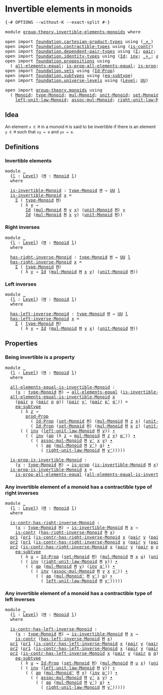 # Invertible elements in monoids

<pre class="Agda"><a id="43" class="Symbol">{-#</a> <a id="47" class="Keyword">OPTIONS</a> <a id="55" class="Pragma">--without-K</a> <a id="67" class="Pragma">--exact-split</a> <a id="81" class="Symbol">#-}</a>

<a id="86" class="Keyword">module</a> <a id="93" href="group-theory.invertible-elements-monoids.html" class="Module">group-theory.invertible-elements-monoids</a> <a id="134" class="Keyword">where</a>

<a id="141" class="Keyword">open</a> <a id="146" class="Keyword">import</a> <a id="153" href="foundation.cartesian-product-types.html" class="Module">foundation.cartesian-product-types</a> <a id="188" class="Keyword">using</a> <a id="194" class="Symbol">(</a><a id="195" href="foundation-core.cartesian-product-types.html#577" class="Function Operator">_×_</a><a id="198" class="Symbol">)</a>
<a id="200" class="Keyword">open</a> <a id="205" class="Keyword">import</a> <a id="212" href="foundation.contractible-types.html" class="Module">foundation.contractible-types</a> <a id="242" class="Keyword">using</a> <a id="248" class="Symbol">(</a><a id="249" href="foundation-core.contractible-types.html#925" class="Function">is-contr</a><a id="257" class="Symbol">)</a>
<a id="259" class="Keyword">open</a> <a id="264" class="Keyword">import</a> <a id="271" href="foundation.dependent-pair-types.html" class="Module">foundation.dependent-pair-types</a> <a id="303" class="Keyword">using</a> <a id="309" class="Symbol">(</a><a id="310" href="foundation-core.dependent-pair-types.html#502" class="Record">Σ</a><a id="311" class="Symbol">;</a> <a id="313" href="foundation-core.dependent-pair-types.html#575" class="InductiveConstructor">pair</a><a id="317" class="Symbol">;</a> <a id="319" href="foundation-core.dependent-pair-types.html#592" class="Field">pr1</a><a id="322" class="Symbol">;</a> <a id="324" href="foundation-core.dependent-pair-types.html#604" class="Field">pr2</a><a id="327" class="Symbol">)</a>
<a id="329" class="Keyword">open</a> <a id="334" class="Keyword">import</a> <a id="341" href="foundation.identity-types.html" class="Module">foundation.identity-types</a> <a id="367" class="Keyword">using</a> <a id="373" class="Symbol">(</a><a id="374" href="foundation-core.identity-types.html#641" class="Datatype">Id</a><a id="376" class="Symbol">;</a> <a id="378" href="foundation-core.identity-types.html#1552" class="Function">inv</a><a id="381" class="Symbol">;</a> <a id="383" href="foundation-core.identity-types.html#1239" class="Function Operator">_∙_</a><a id="386" class="Symbol">;</a> <a id="388" href="foundation-core.identity-types.html#2853" class="Function">ap</a><a id="390" class="Symbol">)</a>
<a id="392" class="Keyword">open</a> <a id="397" class="Keyword">import</a> <a id="404" href="foundation.propositions.html" class="Module">foundation.propositions</a> <a id="428" class="Keyword">using</a>
  <a id="436" class="Symbol">(</a> <a id="438" href="foundation-core.propositions.html#2135" class="Function">all-elements-equal</a><a id="456" class="Symbol">;</a> <a id="458" href="foundation-core.propositions.html#2335" class="Function">is-prop-all-elements-equal</a><a id="484" class="Symbol">;</a> <a id="486" href="foundation-core.propositions.html#1246" class="Function">is-prop</a><a id="493" class="Symbol">;</a> <a id="495" href="foundation-core.propositions.html#5805" class="Function">prod-Prop</a><a id="504" class="Symbol">)</a>
<a id="506" class="Keyword">open</a> <a id="511" class="Keyword">import</a> <a id="518" href="foundation.sets.html" class="Module">foundation.sets</a> <a id="534" class="Keyword">using</a> <a id="540" class="Symbol">(</a><a id="541" href="foundation-core.sets.html#1407" class="Function">Id-Prop</a><a id="548" class="Symbol">)</a>
<a id="550" class="Keyword">open</a> <a id="555" class="Keyword">import</a> <a id="562" href="foundation.subtypes.html" class="Module">foundation.subtypes</a> <a id="582" class="Keyword">using</a> <a id="588" class="Symbol">(</a><a id="589" href="foundation-core.subtypes.html#2633" class="Function">eq-subtype</a><a id="599" class="Symbol">)</a>
<a id="601" class="Keyword">open</a> <a id="606" class="Keyword">import</a> <a id="613" href="foundation.universe-levels.html" class="Module">foundation.universe-levels</a> <a id="640" class="Keyword">using</a> <a id="646" class="Symbol">(</a><a id="647" href="Agda.Primitive.html#597" class="Postulate">Level</a><a id="652" class="Symbol">;</a> <a id="654" href="foundation-core.universe-levels.html#222" class="Primitive">UU</a><a id="656" class="Symbol">)</a>

<a id="659" class="Keyword">open</a> <a id="664" class="Keyword">import</a> <a id="671" href="group-theory.monoids.html" class="Module">group-theory.monoids</a> <a id="692" class="Keyword">using</a>
  <a id="700" class="Symbol">(</a> <a id="702" href="group-theory.monoids.html#1048" class="Function">Monoid</a><a id="708" class="Symbol">;</a> <a id="710" href="group-theory.monoids.html#1213" class="Function">type-Monoid</a><a id="721" class="Symbol">;</a> <a id="723" href="group-theory.monoids.html#1558" class="Function">mul-Monoid</a><a id="733" class="Symbol">;</a> <a id="735" href="group-theory.monoids.html#2044" class="Function">unit-Monoid</a><a id="746" class="Symbol">;</a> <a id="748" href="group-theory.monoids.html#1314" class="Function">set-Monoid</a><a id="758" class="Symbol">;</a>
    <a id="764" href="group-theory.monoids.html#2132" class="Function">left-unit-law-Monoid</a><a id="784" class="Symbol">;</a> <a id="786" href="group-theory.monoids.html#1828" class="Function">assoc-mul-Monoid</a><a id="802" class="Symbol">;</a> <a id="804" href="group-theory.monoids.html#2290" class="Function">right-unit-law-Monoid</a><a id="825" class="Symbol">;</a> <a id="827" href="group-theory.monoids.html#1699" class="Function">mul-Monoid&#39;</a><a id="838" class="Symbol">)</a>
</pre>
## Idea

An element `x ∈ M` in a monoid `M` is said to be invertible if there is an element `y ∈ M` such that `xy = e` and `yx = e`.

## Definitions

### Invertible elements

<pre class="Agda"><a id="1028" class="Keyword">module</a> <a id="1035" href="group-theory.invertible-elements-monoids.html#1035" class="Module">_</a>
  <a id="1039" class="Symbol">{</a><a id="1040" href="group-theory.invertible-elements-monoids.html#1040" class="Bound">l</a> <a id="1042" class="Symbol">:</a> <a id="1044" href="Agda.Primitive.html#597" class="Postulate">Level</a><a id="1049" class="Symbol">}</a> <a id="1051" class="Symbol">(</a><a id="1052" href="group-theory.invertible-elements-monoids.html#1052" class="Bound">M</a> <a id="1054" class="Symbol">:</a> <a id="1056" href="group-theory.monoids.html#1048" class="Function">Monoid</a> <a id="1063" href="group-theory.invertible-elements-monoids.html#1040" class="Bound">l</a><a id="1064" class="Symbol">)</a>
  <a id="1068" class="Keyword">where</a>

  <a id="1077" href="group-theory.invertible-elements-monoids.html#1077" class="Function">is-invertible-Monoid</a> <a id="1098" class="Symbol">:</a> <a id="1100" href="group-theory.monoids.html#1213" class="Function">type-Monoid</a> <a id="1112" href="group-theory.invertible-elements-monoids.html#1052" class="Bound">M</a> <a id="1114" class="Symbol">→</a> <a id="1116" href="foundation-core.universe-levels.html#222" class="Primitive">UU</a> <a id="1119" href="group-theory.invertible-elements-monoids.html#1040" class="Bound">l</a>
  <a id="1123" href="group-theory.invertible-elements-monoids.html#1077" class="Function">is-invertible-Monoid</a> <a id="1144" href="group-theory.invertible-elements-monoids.html#1144" class="Bound">x</a> <a id="1146" class="Symbol">=</a>
    <a id="1152" href="foundation-core.dependent-pair-types.html#502" class="Record">Σ</a> <a id="1154" class="Symbol">(</a> <a id="1156" href="group-theory.monoids.html#1213" class="Function">type-Monoid</a> <a id="1168" href="group-theory.invertible-elements-monoids.html#1052" class="Bound">M</a><a id="1169" class="Symbol">)</a>
      <a id="1177" class="Symbol">(</a> <a id="1179" class="Symbol">λ</a> <a id="1181" href="group-theory.invertible-elements-monoids.html#1181" class="Bound">y</a> <a id="1183" class="Symbol">→</a>
        <a id="1193" href="foundation-core.identity-types.html#641" class="Datatype">Id</a> <a id="1196" class="Symbol">(</a><a id="1197" href="group-theory.monoids.html#1558" class="Function">mul-Monoid</a> <a id="1208" href="group-theory.invertible-elements-monoids.html#1052" class="Bound">M</a> <a id="1210" href="group-theory.invertible-elements-monoids.html#1181" class="Bound">y</a> <a id="1212" href="group-theory.invertible-elements-monoids.html#1144" class="Bound">x</a><a id="1213" class="Symbol">)</a> <a id="1215" class="Symbol">(</a><a id="1216" href="group-theory.monoids.html#2044" class="Function">unit-Monoid</a> <a id="1228" href="group-theory.invertible-elements-monoids.html#1052" class="Bound">M</a><a id="1229" class="Symbol">)</a> <a id="1231" href="foundation-core.cartesian-product-types.html#577" class="Function Operator">×</a>
        <a id="1241" href="foundation-core.identity-types.html#641" class="Datatype">Id</a> <a id="1244" class="Symbol">(</a><a id="1245" href="group-theory.monoids.html#1558" class="Function">mul-Monoid</a> <a id="1256" href="group-theory.invertible-elements-monoids.html#1052" class="Bound">M</a> <a id="1258" href="group-theory.invertible-elements-monoids.html#1144" class="Bound">x</a> <a id="1260" href="group-theory.invertible-elements-monoids.html#1181" class="Bound">y</a><a id="1261" class="Symbol">)</a> <a id="1263" class="Symbol">(</a><a id="1264" href="group-theory.monoids.html#2044" class="Function">unit-Monoid</a> <a id="1276" href="group-theory.invertible-elements-monoids.html#1052" class="Bound">M</a><a id="1277" class="Symbol">))</a>
</pre>
### Right inverses

<pre class="Agda"><a id="1313" class="Keyword">module</a> <a id="1320" href="group-theory.invertible-elements-monoids.html#1320" class="Module">_</a>
  <a id="1324" class="Symbol">{</a><a id="1325" href="group-theory.invertible-elements-monoids.html#1325" class="Bound">l</a> <a id="1327" class="Symbol">:</a> <a id="1329" href="Agda.Primitive.html#597" class="Postulate">Level</a><a id="1334" class="Symbol">}</a> <a id="1336" class="Symbol">(</a><a id="1337" href="group-theory.invertible-elements-monoids.html#1337" class="Bound">M</a> <a id="1339" class="Symbol">:</a> <a id="1341" href="group-theory.monoids.html#1048" class="Function">Monoid</a> <a id="1348" href="group-theory.invertible-elements-monoids.html#1325" class="Bound">l</a><a id="1349" class="Symbol">)</a>
  <a id="1353" class="Keyword">where</a>

  <a id="1362" href="group-theory.invertible-elements-monoids.html#1362" class="Function">has-right-inverse-Monoid</a> <a id="1387" class="Symbol">:</a> <a id="1389" href="group-theory.monoids.html#1213" class="Function">type-Monoid</a> <a id="1401" href="group-theory.invertible-elements-monoids.html#1337" class="Bound">M</a> <a id="1403" class="Symbol">→</a> <a id="1405" href="foundation-core.universe-levels.html#222" class="Primitive">UU</a> <a id="1408" href="group-theory.invertible-elements-monoids.html#1325" class="Bound">l</a>
  <a id="1412" href="group-theory.invertible-elements-monoids.html#1362" class="Function">has-right-inverse-Monoid</a> <a id="1437" href="group-theory.invertible-elements-monoids.html#1437" class="Bound">x</a> <a id="1439" class="Symbol">=</a>
    <a id="1445" href="foundation-core.dependent-pair-types.html#502" class="Record">Σ</a> <a id="1447" class="Symbol">(</a> <a id="1449" href="group-theory.monoids.html#1213" class="Function">type-Monoid</a> <a id="1461" href="group-theory.invertible-elements-monoids.html#1337" class="Bound">M</a><a id="1462" class="Symbol">)</a>
      <a id="1470" class="Symbol">(</a> <a id="1472" class="Symbol">λ</a> <a id="1474" href="group-theory.invertible-elements-monoids.html#1474" class="Bound">y</a> <a id="1476" class="Symbol">→</a> <a id="1478" href="foundation-core.identity-types.html#641" class="Datatype">Id</a> <a id="1481" class="Symbol">(</a><a id="1482" href="group-theory.monoids.html#1558" class="Function">mul-Monoid</a> <a id="1493" href="group-theory.invertible-elements-monoids.html#1337" class="Bound">M</a> <a id="1495" href="group-theory.invertible-elements-monoids.html#1437" class="Bound">x</a> <a id="1497" href="group-theory.invertible-elements-monoids.html#1474" class="Bound">y</a><a id="1498" class="Symbol">)</a> <a id="1500" class="Symbol">(</a><a id="1501" href="group-theory.monoids.html#2044" class="Function">unit-Monoid</a> <a id="1513" href="group-theory.invertible-elements-monoids.html#1337" class="Bound">M</a><a id="1514" class="Symbol">))</a>
</pre>
### Left inverses

<pre class="Agda"><a id="1549" class="Keyword">module</a> <a id="1556" href="group-theory.invertible-elements-monoids.html#1556" class="Module">_</a>
  <a id="1560" class="Symbol">{</a><a id="1561" href="group-theory.invertible-elements-monoids.html#1561" class="Bound">l</a> <a id="1563" class="Symbol">:</a> <a id="1565" href="Agda.Primitive.html#597" class="Postulate">Level</a><a id="1570" class="Symbol">}</a> <a id="1572" class="Symbol">(</a><a id="1573" href="group-theory.invertible-elements-monoids.html#1573" class="Bound">M</a> <a id="1575" class="Symbol">:</a> <a id="1577" href="group-theory.monoids.html#1048" class="Function">Monoid</a> <a id="1584" href="group-theory.invertible-elements-monoids.html#1561" class="Bound">l</a><a id="1585" class="Symbol">)</a>
  <a id="1589" class="Keyword">where</a>

  <a id="1598" href="group-theory.invertible-elements-monoids.html#1598" class="Function">has-left-inverse-Monoid</a> <a id="1622" class="Symbol">:</a> <a id="1624" href="group-theory.monoids.html#1213" class="Function">type-Monoid</a> <a id="1636" href="group-theory.invertible-elements-monoids.html#1573" class="Bound">M</a> <a id="1638" class="Symbol">→</a> <a id="1640" href="foundation-core.universe-levels.html#222" class="Primitive">UU</a> <a id="1643" href="group-theory.invertible-elements-monoids.html#1561" class="Bound">l</a>
  <a id="1647" href="group-theory.invertible-elements-monoids.html#1598" class="Function">has-left-inverse-Monoid</a> <a id="1671" href="group-theory.invertible-elements-monoids.html#1671" class="Bound">x</a> <a id="1673" class="Symbol">=</a>
    <a id="1679" href="foundation-core.dependent-pair-types.html#502" class="Record">Σ</a> <a id="1681" class="Symbol">(</a> <a id="1683" href="group-theory.monoids.html#1213" class="Function">type-Monoid</a> <a id="1695" href="group-theory.invertible-elements-monoids.html#1573" class="Bound">M</a><a id="1696" class="Symbol">)</a>
      <a id="1704" class="Symbol">(</a> <a id="1706" class="Symbol">λ</a> <a id="1708" href="group-theory.invertible-elements-monoids.html#1708" class="Bound">y</a> <a id="1710" class="Symbol">→</a> <a id="1712" href="foundation-core.identity-types.html#641" class="Datatype">Id</a> <a id="1715" class="Symbol">(</a><a id="1716" href="group-theory.monoids.html#1558" class="Function">mul-Monoid</a> <a id="1727" href="group-theory.invertible-elements-monoids.html#1573" class="Bound">M</a> <a id="1729" href="group-theory.invertible-elements-monoids.html#1708" class="Bound">y</a> <a id="1731" href="group-theory.invertible-elements-monoids.html#1671" class="Bound">x</a><a id="1732" class="Symbol">)</a> <a id="1734" class="Symbol">(</a><a id="1735" href="group-theory.monoids.html#2044" class="Function">unit-Monoid</a> <a id="1747" href="group-theory.invertible-elements-monoids.html#1573" class="Bound">M</a><a id="1748" class="Symbol">))</a>
</pre>
## Properties

### Being invertible is a property

<pre class="Agda"><a id="1815" class="Keyword">module</a> <a id="1822" href="group-theory.invertible-elements-monoids.html#1822" class="Module">_</a>
  <a id="1826" class="Symbol">{</a><a id="1827" href="group-theory.invertible-elements-monoids.html#1827" class="Bound">l</a> <a id="1829" class="Symbol">:</a> <a id="1831" href="Agda.Primitive.html#597" class="Postulate">Level</a><a id="1836" class="Symbol">}</a> <a id="1838" class="Symbol">(</a><a id="1839" href="group-theory.invertible-elements-monoids.html#1839" class="Bound">M</a> <a id="1841" class="Symbol">:</a> <a id="1843" href="group-theory.monoids.html#1048" class="Function">Monoid</a> <a id="1850" href="group-theory.invertible-elements-monoids.html#1827" class="Bound">l</a><a id="1851" class="Symbol">)</a>
  <a id="1855" class="Keyword">where</a>

  <a id="1864" href="group-theory.invertible-elements-monoids.html#1864" class="Function">all-elements-equal-is-invertible-Monoid</a> <a id="1904" class="Symbol">:</a>
    <a id="1910" class="Symbol">(</a><a id="1911" href="group-theory.invertible-elements-monoids.html#1911" class="Bound">x</a> <a id="1913" class="Symbol">:</a> <a id="1915" href="group-theory.monoids.html#1213" class="Function">type-Monoid</a> <a id="1927" href="group-theory.invertible-elements-monoids.html#1839" class="Bound">M</a><a id="1928" class="Symbol">)</a> <a id="1930" class="Symbol">→</a> <a id="1932" href="foundation-core.propositions.html#2135" class="Function">all-elements-equal</a> <a id="1951" class="Symbol">(</a><a id="1952" href="group-theory.invertible-elements-monoids.html#1077" class="Function">is-invertible-Monoid</a> <a id="1973" href="group-theory.invertible-elements-monoids.html#1839" class="Bound">M</a> <a id="1975" href="group-theory.invertible-elements-monoids.html#1911" class="Bound">x</a><a id="1976" class="Symbol">)</a>
  <a id="1980" href="group-theory.invertible-elements-monoids.html#1864" class="Function">all-elements-equal-is-invertible-Monoid</a> <a id="2020" href="group-theory.invertible-elements-monoids.html#2020" class="Bound">x</a>
    <a id="2026" class="Symbol">(</a><a id="2027" href="foundation-core.dependent-pair-types.html#575" class="InductiveConstructor">pair</a> <a id="2032" href="group-theory.invertible-elements-monoids.html#2032" class="Bound">y</a> <a id="2034" class="Symbol">(</a><a id="2035" href="foundation-core.dependent-pair-types.html#575" class="InductiveConstructor">pair</a> <a id="2040" href="group-theory.invertible-elements-monoids.html#2040" class="Bound">p</a> <a id="2042" href="group-theory.invertible-elements-monoids.html#2042" class="Bound">q</a><a id="2043" class="Symbol">))</a> <a id="2046" class="Symbol">(</a><a id="2047" href="foundation-core.dependent-pair-types.html#575" class="InductiveConstructor">pair</a> <a id="2052" href="group-theory.invertible-elements-monoids.html#2052" class="Bound">y&#39;</a> <a id="2055" class="Symbol">(</a><a id="2056" href="foundation-core.dependent-pair-types.html#575" class="InductiveConstructor">pair</a> <a id="2061" href="group-theory.invertible-elements-monoids.html#2061" class="Bound">p&#39;</a> <a id="2064" href="group-theory.invertible-elements-monoids.html#2064" class="Bound">q&#39;</a><a id="2066" class="Symbol">))</a> <a id="2069" class="Symbol">=</a>
    <a id="2075" href="foundation-core.subtypes.html#2633" class="Function">eq-subtype</a>
      <a id="2092" class="Symbol">(</a> <a id="2094" class="Symbol">λ</a> <a id="2096" href="group-theory.invertible-elements-monoids.html#2096" class="Bound">z</a> <a id="2098" class="Symbol">→</a>
        <a id="2108" href="foundation-core.propositions.html#5805" class="Function">prod-Prop</a>
          <a id="2128" class="Symbol">(</a> <a id="2130" href="foundation-core.sets.html#1407" class="Function">Id-Prop</a> <a id="2138" class="Symbol">(</a><a id="2139" href="group-theory.monoids.html#1314" class="Function">set-Monoid</a> <a id="2150" href="group-theory.invertible-elements-monoids.html#1839" class="Bound">M</a><a id="2151" class="Symbol">)</a> <a id="2153" class="Symbol">(</a><a id="2154" href="group-theory.monoids.html#1558" class="Function">mul-Monoid</a> <a id="2165" href="group-theory.invertible-elements-monoids.html#1839" class="Bound">M</a> <a id="2167" href="group-theory.invertible-elements-monoids.html#2096" class="Bound">z</a> <a id="2169" href="group-theory.invertible-elements-monoids.html#2020" class="Bound">x</a><a id="2170" class="Symbol">)</a> <a id="2172" class="Symbol">(</a><a id="2173" href="group-theory.monoids.html#2044" class="Function">unit-Monoid</a> <a id="2185" href="group-theory.invertible-elements-monoids.html#1839" class="Bound">M</a><a id="2186" class="Symbol">))</a>
          <a id="2199" class="Symbol">(</a> <a id="2201" href="foundation-core.sets.html#1407" class="Function">Id-Prop</a> <a id="2209" class="Symbol">(</a><a id="2210" href="group-theory.monoids.html#1314" class="Function">set-Monoid</a> <a id="2221" href="group-theory.invertible-elements-monoids.html#1839" class="Bound">M</a><a id="2222" class="Symbol">)</a> <a id="2224" class="Symbol">(</a><a id="2225" href="group-theory.monoids.html#1558" class="Function">mul-Monoid</a> <a id="2236" href="group-theory.invertible-elements-monoids.html#1839" class="Bound">M</a> <a id="2238" href="group-theory.invertible-elements-monoids.html#2020" class="Bound">x</a> <a id="2240" href="group-theory.invertible-elements-monoids.html#2096" class="Bound">z</a><a id="2241" class="Symbol">)</a> <a id="2243" class="Symbol">(</a><a id="2244" href="group-theory.monoids.html#2044" class="Function">unit-Monoid</a> <a id="2256" href="group-theory.invertible-elements-monoids.html#1839" class="Bound">M</a><a id="2257" class="Symbol">)))</a>
      <a id="2267" class="Symbol">(</a> <a id="2269" class="Symbol">(</a> <a id="2271" href="foundation-core.identity-types.html#1552" class="Function">inv</a> <a id="2275" class="Symbol">(</a><a id="2276" href="group-theory.monoids.html#2132" class="Function">left-unit-law-Monoid</a> <a id="2297" href="group-theory.invertible-elements-monoids.html#1839" class="Bound">M</a> <a id="2299" href="group-theory.invertible-elements-monoids.html#2032" class="Bound">y</a><a id="2300" class="Symbol">))</a> <a id="2303" href="foundation-core.identity-types.html#1239" class="Function Operator">∙</a>
        <a id="2313" class="Symbol">(</a> <a id="2315" class="Symbol">(</a> <a id="2317" href="foundation-core.identity-types.html#1552" class="Function">inv</a> <a id="2321" class="Symbol">(</a><a id="2322" href="foundation-core.identity-types.html#2853" class="Function">ap</a> <a id="2325" class="Symbol">(λ</a> <a id="2328" href="group-theory.invertible-elements-monoids.html#2328" class="Bound">z</a> <a id="2330" class="Symbol">→</a> <a id="2332" href="group-theory.monoids.html#1558" class="Function">mul-Monoid</a> <a id="2343" href="group-theory.invertible-elements-monoids.html#1839" class="Bound">M</a> <a id="2345" href="group-theory.invertible-elements-monoids.html#2328" class="Bound">z</a> <a id="2347" href="group-theory.invertible-elements-monoids.html#2032" class="Bound">y</a><a id="2348" class="Symbol">)</a> <a id="2350" href="group-theory.invertible-elements-monoids.html#2061" class="Bound">p&#39;</a><a id="2352" class="Symbol">))</a> <a id="2355" href="foundation-core.identity-types.html#1239" class="Function Operator">∙</a>
          <a id="2367" class="Symbol">(</a> <a id="2369" class="Symbol">(</a> <a id="2371" href="group-theory.monoids.html#1828" class="Function">assoc-mul-Monoid</a> <a id="2388" href="group-theory.invertible-elements-monoids.html#1839" class="Bound">M</a> <a id="2390" href="group-theory.invertible-elements-monoids.html#2052" class="Bound">y&#39;</a> <a id="2393" href="group-theory.invertible-elements-monoids.html#2020" class="Bound">x</a> <a id="2395" href="group-theory.invertible-elements-monoids.html#2032" class="Bound">y</a><a id="2396" class="Symbol">)</a> <a id="2398" href="foundation-core.identity-types.html#1239" class="Function Operator">∙</a>
            <a id="2412" class="Symbol">(</a> <a id="2414" class="Symbol">(</a> <a id="2416" href="foundation-core.identity-types.html#2853" class="Function">ap</a> <a id="2419" class="Symbol">(</a><a id="2420" href="group-theory.monoids.html#1558" class="Function">mul-Monoid</a> <a id="2431" href="group-theory.invertible-elements-monoids.html#1839" class="Bound">M</a> <a id="2433" href="group-theory.invertible-elements-monoids.html#2052" class="Bound">y&#39;</a><a id="2435" class="Symbol">)</a> <a id="2437" href="group-theory.invertible-elements-monoids.html#2042" class="Bound">q</a><a id="2438" class="Symbol">)</a> <a id="2440" href="foundation-core.identity-types.html#1239" class="Function Operator">∙</a>
              <a id="2456" class="Symbol">(</a> <a id="2458" href="group-theory.monoids.html#2290" class="Function">right-unit-law-Monoid</a> <a id="2480" href="group-theory.invertible-elements-monoids.html#1839" class="Bound">M</a> <a id="2482" href="group-theory.invertible-elements-monoids.html#2052" class="Bound">y&#39;</a><a id="2484" class="Symbol">)))))</a>
  
  <a id="2495" href="group-theory.invertible-elements-monoids.html#2495" class="Function">is-prop-is-invertible-Monoid</a> <a id="2524" class="Symbol">:</a>
    <a id="2530" class="Symbol">(</a><a id="2531" href="group-theory.invertible-elements-monoids.html#2531" class="Bound">x</a> <a id="2533" class="Symbol">:</a> <a id="2535" href="group-theory.monoids.html#1213" class="Function">type-Monoid</a> <a id="2547" href="group-theory.invertible-elements-monoids.html#1839" class="Bound">M</a><a id="2548" class="Symbol">)</a> <a id="2550" class="Symbol">→</a> <a id="2552" href="foundation-core.propositions.html#1246" class="Function">is-prop</a> <a id="2560" class="Symbol">(</a><a id="2561" href="group-theory.invertible-elements-monoids.html#1077" class="Function">is-invertible-Monoid</a> <a id="2582" href="group-theory.invertible-elements-monoids.html#1839" class="Bound">M</a> <a id="2584" href="group-theory.invertible-elements-monoids.html#2531" class="Bound">x</a><a id="2585" class="Symbol">)</a>
  <a id="2589" href="group-theory.invertible-elements-monoids.html#2495" class="Function">is-prop-is-invertible-Monoid</a> <a id="2618" href="group-theory.invertible-elements-monoids.html#2618" class="Bound">x</a> <a id="2620" class="Symbol">=</a>
    <a id="2626" href="foundation-core.propositions.html#2335" class="Function">is-prop-all-elements-equal</a> <a id="2653" class="Symbol">(</a><a id="2654" href="group-theory.invertible-elements-monoids.html#1864" class="Function">all-elements-equal-is-invertible-Monoid</a> <a id="2694" href="group-theory.invertible-elements-monoids.html#2618" class="Bound">x</a><a id="2695" class="Symbol">)</a>
</pre>
### Any invertible element of a monoid has a contractible type of right inverses

<pre class="Agda"><a id="2792" class="Keyword">module</a> <a id="2799" href="group-theory.invertible-elements-monoids.html#2799" class="Module">_</a>
  <a id="2803" class="Symbol">{</a><a id="2804" href="group-theory.invertible-elements-monoids.html#2804" class="Bound">l</a> <a id="2806" class="Symbol">:</a> <a id="2808" href="Agda.Primitive.html#597" class="Postulate">Level</a><a id="2813" class="Symbol">}</a> <a id="2815" class="Symbol">(</a><a id="2816" href="group-theory.invertible-elements-monoids.html#2816" class="Bound">M</a> <a id="2818" class="Symbol">:</a> <a id="2820" href="group-theory.monoids.html#1048" class="Function">Monoid</a> <a id="2827" href="group-theory.invertible-elements-monoids.html#2804" class="Bound">l</a><a id="2828" class="Symbol">)</a>
  <a id="2832" class="Keyword">where</a>

  <a id="2841" href="group-theory.invertible-elements-monoids.html#2841" class="Function">is-contr-has-right-inverse-Monoid</a> <a id="2875" class="Symbol">:</a>
    <a id="2881" class="Symbol">(</a><a id="2882" href="group-theory.invertible-elements-monoids.html#2882" class="Bound">x</a> <a id="2884" class="Symbol">:</a> <a id="2886" href="group-theory.monoids.html#1213" class="Function">type-Monoid</a> <a id="2898" href="group-theory.invertible-elements-monoids.html#2816" class="Bound">M</a><a id="2899" class="Symbol">)</a> <a id="2901" class="Symbol">→</a> <a id="2903" href="group-theory.invertible-elements-monoids.html#1077" class="Function">is-invertible-Monoid</a> <a id="2924" href="group-theory.invertible-elements-monoids.html#2816" class="Bound">M</a> <a id="2926" href="group-theory.invertible-elements-monoids.html#2882" class="Bound">x</a> <a id="2928" class="Symbol">→</a>
    <a id="2934" href="foundation-core.contractible-types.html#925" class="Function">is-contr</a> <a id="2943" class="Symbol">(</a><a id="2944" href="group-theory.invertible-elements-monoids.html#1362" class="Function">has-right-inverse-Monoid</a> <a id="2969" href="group-theory.invertible-elements-monoids.html#2816" class="Bound">M</a> <a id="2971" href="group-theory.invertible-elements-monoids.html#2882" class="Bound">x</a><a id="2972" class="Symbol">)</a>
  <a id="2976" href="foundation-core.dependent-pair-types.html#592" class="Field">pr1</a> <a id="2980" class="Symbol">(</a><a id="2981" href="foundation-core.dependent-pair-types.html#592" class="Field">pr1</a> <a id="2985" class="Symbol">(</a><a id="2986" href="group-theory.invertible-elements-monoids.html#2841" class="Function">is-contr-has-right-inverse-Monoid</a> <a id="3020" href="group-theory.invertible-elements-monoids.html#3020" class="Bound">x</a> <a id="3022" class="Symbol">(</a><a id="3023" href="foundation-core.dependent-pair-types.html#575" class="InductiveConstructor">pair</a> <a id="3028" href="group-theory.invertible-elements-monoids.html#3028" class="Bound">y</a> <a id="3030" class="Symbol">(</a><a id="3031" href="foundation-core.dependent-pair-types.html#575" class="InductiveConstructor">pair</a> <a id="3036" href="group-theory.invertible-elements-monoids.html#3036" class="Bound">p</a> <a id="3038" href="group-theory.invertible-elements-monoids.html#3038" class="Bound">q</a><a id="3039" class="Symbol">))))</a> <a id="3044" class="Symbol">=</a> <a id="3046" href="group-theory.invertible-elements-monoids.html#3028" class="Bound">y</a>
  <a id="3050" href="foundation-core.dependent-pair-types.html#604" class="Field">pr2</a> <a id="3054" class="Symbol">(</a><a id="3055" href="foundation-core.dependent-pair-types.html#592" class="Field">pr1</a> <a id="3059" class="Symbol">(</a><a id="3060" href="group-theory.invertible-elements-monoids.html#2841" class="Function">is-contr-has-right-inverse-Monoid</a> <a id="3094" href="group-theory.invertible-elements-monoids.html#3094" class="Bound">x</a> <a id="3096" class="Symbol">(</a><a id="3097" href="foundation-core.dependent-pair-types.html#575" class="InductiveConstructor">pair</a> <a id="3102" href="group-theory.invertible-elements-monoids.html#3102" class="Bound">y</a> <a id="3104" class="Symbol">(</a><a id="3105" href="foundation-core.dependent-pair-types.html#575" class="InductiveConstructor">pair</a> <a id="3110" href="group-theory.invertible-elements-monoids.html#3110" class="Bound">p</a> <a id="3112" href="group-theory.invertible-elements-monoids.html#3112" class="Bound">q</a><a id="3113" class="Symbol">))))</a> <a id="3118" class="Symbol">=</a> <a id="3120" href="group-theory.invertible-elements-monoids.html#3112" class="Bound">q</a>
  <a id="3124" href="foundation-core.dependent-pair-types.html#604" class="Field">pr2</a> <a id="3128" class="Symbol">(</a><a id="3129" href="group-theory.invertible-elements-monoids.html#2841" class="Function">is-contr-has-right-inverse-Monoid</a> <a id="3163" href="group-theory.invertible-elements-monoids.html#3163" class="Bound">x</a> <a id="3165" class="Symbol">(</a><a id="3166" href="foundation-core.dependent-pair-types.html#575" class="InductiveConstructor">pair</a> <a id="3171" href="group-theory.invertible-elements-monoids.html#3171" class="Bound">y</a> <a id="3173" class="Symbol">(</a><a id="3174" href="foundation-core.dependent-pair-types.html#575" class="InductiveConstructor">pair</a> <a id="3179" href="group-theory.invertible-elements-monoids.html#3179" class="Bound">p</a> <a id="3181" href="group-theory.invertible-elements-monoids.html#3181" class="Bound">q</a><a id="3182" class="Symbol">)))</a> <a id="3186" class="Symbol">(</a><a id="3187" href="foundation-core.dependent-pair-types.html#575" class="InductiveConstructor">pair</a> <a id="3192" href="group-theory.invertible-elements-monoids.html#3192" class="Bound">y&#39;</a> <a id="3195" href="group-theory.invertible-elements-monoids.html#3195" class="Bound">q&#39;</a><a id="3197" class="Symbol">)</a> <a id="3199" class="Symbol">=</a>
    <a id="3205" href="foundation-core.subtypes.html#2633" class="Function">eq-subtype</a>
      <a id="3222" class="Symbol">(</a> <a id="3224" class="Symbol">λ</a> <a id="3226" href="group-theory.invertible-elements-monoids.html#3226" class="Bound">u</a> <a id="3228" class="Symbol">→</a> <a id="3230" href="foundation-core.sets.html#1407" class="Function">Id-Prop</a> <a id="3238" class="Symbol">(</a><a id="3239" href="group-theory.monoids.html#1314" class="Function">set-Monoid</a> <a id="3250" href="group-theory.invertible-elements-monoids.html#2816" class="Bound">M</a><a id="3251" class="Symbol">)</a> <a id="3253" class="Symbol">(</a><a id="3254" href="group-theory.monoids.html#1558" class="Function">mul-Monoid</a> <a id="3265" href="group-theory.invertible-elements-monoids.html#2816" class="Bound">M</a> <a id="3267" href="group-theory.invertible-elements-monoids.html#3163" class="Bound">x</a> <a id="3269" href="group-theory.invertible-elements-monoids.html#3226" class="Bound">u</a><a id="3270" class="Symbol">)</a> <a id="3272" class="Symbol">(</a><a id="3273" href="group-theory.monoids.html#2044" class="Function">unit-Monoid</a> <a id="3285" href="group-theory.invertible-elements-monoids.html#2816" class="Bound">M</a><a id="3286" class="Symbol">))</a>
      <a id="3295" class="Symbol">(</a> <a id="3297" class="Symbol">(</a> <a id="3299" href="foundation-core.identity-types.html#1552" class="Function">inv</a> <a id="3303" class="Symbol">(</a><a id="3304" href="group-theory.monoids.html#2290" class="Function">right-unit-law-Monoid</a> <a id="3326" href="group-theory.invertible-elements-monoids.html#2816" class="Bound">M</a> <a id="3328" href="group-theory.invertible-elements-monoids.html#3171" class="Bound">y</a><a id="3329" class="Symbol">))</a> <a id="3332" href="foundation-core.identity-types.html#1239" class="Function Operator">∙</a>
        <a id="3342" class="Symbol">(</a> <a id="3344" class="Symbol">(</a> <a id="3346" href="foundation-core.identity-types.html#2853" class="Function">ap</a> <a id="3349" class="Symbol">(</a><a id="3350" href="group-theory.monoids.html#1558" class="Function">mul-Monoid</a> <a id="3361" href="group-theory.invertible-elements-monoids.html#2816" class="Bound">M</a> <a id="3363" href="group-theory.invertible-elements-monoids.html#3171" class="Bound">y</a><a id="3364" class="Symbol">)</a> <a id="3366" class="Symbol">(</a><a id="3367" href="foundation-core.identity-types.html#1552" class="Function">inv</a> <a id="3371" href="group-theory.invertible-elements-monoids.html#3195" class="Bound">q&#39;</a><a id="3373" class="Symbol">))</a> <a id="3376" href="foundation-core.identity-types.html#1239" class="Function Operator">∙</a>
          <a id="3388" class="Symbol">(</a> <a id="3390" class="Symbol">(</a> <a id="3392" href="foundation-core.identity-types.html#1552" class="Function">inv</a> <a id="3396" class="Symbol">(</a><a id="3397" href="group-theory.monoids.html#1828" class="Function">assoc-mul-Monoid</a> <a id="3414" href="group-theory.invertible-elements-monoids.html#2816" class="Bound">M</a> <a id="3416" href="group-theory.invertible-elements-monoids.html#3171" class="Bound">y</a> <a id="3418" href="group-theory.invertible-elements-monoids.html#3163" class="Bound">x</a> <a id="3420" href="group-theory.invertible-elements-monoids.html#3192" class="Bound">y&#39;</a><a id="3422" class="Symbol">))</a> <a id="3425" href="foundation-core.identity-types.html#1239" class="Function Operator">∙</a>
            <a id="3439" class="Symbol">(</a> <a id="3441" class="Symbol">(</a> <a id="3443" href="foundation-core.identity-types.html#2853" class="Function">ap</a> <a id="3446" class="Symbol">(</a><a id="3447" href="group-theory.monoids.html#1699" class="Function">mul-Monoid&#39;</a> <a id="3459" href="group-theory.invertible-elements-monoids.html#2816" class="Bound">M</a> <a id="3461" href="group-theory.invertible-elements-monoids.html#3192" class="Bound">y&#39;</a><a id="3463" class="Symbol">)</a> <a id="3465" href="group-theory.invertible-elements-monoids.html#3179" class="Bound">p</a><a id="3466" class="Symbol">)</a> <a id="3468" href="foundation-core.identity-types.html#1239" class="Function Operator">∙</a>
              <a id="3484" class="Symbol">(</a> <a id="3486" href="group-theory.monoids.html#2132" class="Function">left-unit-law-Monoid</a> <a id="3507" href="group-theory.invertible-elements-monoids.html#2816" class="Bound">M</a> <a id="3509" href="group-theory.invertible-elements-monoids.html#3192" class="Bound">y&#39;</a><a id="3511" class="Symbol">)))))</a>
</pre>
### Any invertible element of a monoid has a contractible type of left inverses

<pre class="Agda"><a id="3611" class="Keyword">module</a> <a id="3618" href="group-theory.invertible-elements-monoids.html#3618" class="Module">_</a>
  <a id="3622" class="Symbol">{</a><a id="3623" href="group-theory.invertible-elements-monoids.html#3623" class="Bound">l</a> <a id="3625" class="Symbol">:</a> <a id="3627" href="Agda.Primitive.html#597" class="Postulate">Level</a><a id="3632" class="Symbol">}</a> <a id="3634" class="Symbol">(</a><a id="3635" href="group-theory.invertible-elements-monoids.html#3635" class="Bound">M</a> <a id="3637" class="Symbol">:</a> <a id="3639" href="group-theory.monoids.html#1048" class="Function">Monoid</a> <a id="3646" href="group-theory.invertible-elements-monoids.html#3623" class="Bound">l</a><a id="3647" class="Symbol">)</a>
  <a id="3651" class="Keyword">where</a>

  <a id="3660" href="group-theory.invertible-elements-monoids.html#3660" class="Function">is-contr-has-left-inverse-Monoid</a> <a id="3693" class="Symbol">:</a>
    <a id="3699" class="Symbol">(</a><a id="3700" href="group-theory.invertible-elements-monoids.html#3700" class="Bound">x</a> <a id="3702" class="Symbol">:</a> <a id="3704" href="group-theory.monoids.html#1213" class="Function">type-Monoid</a> <a id="3716" href="group-theory.invertible-elements-monoids.html#3635" class="Bound">M</a><a id="3717" class="Symbol">)</a> <a id="3719" class="Symbol">→</a> <a id="3721" href="group-theory.invertible-elements-monoids.html#1077" class="Function">is-invertible-Monoid</a> <a id="3742" href="group-theory.invertible-elements-monoids.html#3635" class="Bound">M</a> <a id="3744" href="group-theory.invertible-elements-monoids.html#3700" class="Bound">x</a> <a id="3746" class="Symbol">→</a>
    <a id="3752" href="foundation-core.contractible-types.html#925" class="Function">is-contr</a> <a id="3761" class="Symbol">(</a><a id="3762" href="group-theory.invertible-elements-monoids.html#1598" class="Function">has-left-inverse-Monoid</a> <a id="3786" href="group-theory.invertible-elements-monoids.html#3635" class="Bound">M</a> <a id="3788" href="group-theory.invertible-elements-monoids.html#3700" class="Bound">x</a><a id="3789" class="Symbol">)</a>
  <a id="3793" href="foundation-core.dependent-pair-types.html#592" class="Field">pr1</a> <a id="3797" class="Symbol">(</a><a id="3798" href="foundation-core.dependent-pair-types.html#592" class="Field">pr1</a> <a id="3802" class="Symbol">(</a><a id="3803" href="group-theory.invertible-elements-monoids.html#3660" class="Function">is-contr-has-left-inverse-Monoid</a> <a id="3836" href="group-theory.invertible-elements-monoids.html#3836" class="Bound">x</a> <a id="3838" class="Symbol">(</a><a id="3839" href="foundation-core.dependent-pair-types.html#575" class="InductiveConstructor">pair</a> <a id="3844" href="group-theory.invertible-elements-monoids.html#3844" class="Bound">y</a> <a id="3846" class="Symbol">(</a><a id="3847" href="foundation-core.dependent-pair-types.html#575" class="InductiveConstructor">pair</a> <a id="3852" href="group-theory.invertible-elements-monoids.html#3852" class="Bound">p</a> <a id="3854" href="group-theory.invertible-elements-monoids.html#3854" class="Bound">q</a><a id="3855" class="Symbol">))))</a> <a id="3860" class="Symbol">=</a> <a id="3862" href="group-theory.invertible-elements-monoids.html#3844" class="Bound">y</a>
  <a id="3866" href="foundation-core.dependent-pair-types.html#604" class="Field">pr2</a> <a id="3870" class="Symbol">(</a><a id="3871" href="foundation-core.dependent-pair-types.html#592" class="Field">pr1</a> <a id="3875" class="Symbol">(</a><a id="3876" href="group-theory.invertible-elements-monoids.html#3660" class="Function">is-contr-has-left-inverse-Monoid</a> <a id="3909" href="group-theory.invertible-elements-monoids.html#3909" class="Bound">x</a> <a id="3911" class="Symbol">(</a><a id="3912" href="foundation-core.dependent-pair-types.html#575" class="InductiveConstructor">pair</a> <a id="3917" href="group-theory.invertible-elements-monoids.html#3917" class="Bound">y</a> <a id="3919" class="Symbol">(</a><a id="3920" href="foundation-core.dependent-pair-types.html#575" class="InductiveConstructor">pair</a> <a id="3925" href="group-theory.invertible-elements-monoids.html#3925" class="Bound">p</a> <a id="3927" href="group-theory.invertible-elements-monoids.html#3927" class="Bound">q</a><a id="3928" class="Symbol">))))</a> <a id="3933" class="Symbol">=</a> <a id="3935" href="group-theory.invertible-elements-monoids.html#3925" class="Bound">p</a>
  <a id="3939" href="foundation-core.dependent-pair-types.html#604" class="Field">pr2</a> <a id="3943" class="Symbol">(</a><a id="3944" href="group-theory.invertible-elements-monoids.html#3660" class="Function">is-contr-has-left-inverse-Monoid</a> <a id="3977" href="group-theory.invertible-elements-monoids.html#3977" class="Bound">x</a> <a id="3979" class="Symbol">(</a><a id="3980" href="foundation-core.dependent-pair-types.html#575" class="InductiveConstructor">pair</a> <a id="3985" href="group-theory.invertible-elements-monoids.html#3985" class="Bound">y</a> <a id="3987" class="Symbol">(</a><a id="3988" href="foundation-core.dependent-pair-types.html#575" class="InductiveConstructor">pair</a> <a id="3993" href="group-theory.invertible-elements-monoids.html#3993" class="Bound">p</a> <a id="3995" href="group-theory.invertible-elements-monoids.html#3995" class="Bound">q</a><a id="3996" class="Symbol">)))</a> <a id="4000" class="Symbol">(</a><a id="4001" href="foundation-core.dependent-pair-types.html#575" class="InductiveConstructor">pair</a> <a id="4006" href="group-theory.invertible-elements-monoids.html#4006" class="Bound">y&#39;</a> <a id="4009" href="group-theory.invertible-elements-monoids.html#4009" class="Bound">p&#39;</a><a id="4011" class="Symbol">)</a> <a id="4013" class="Symbol">=</a>
    <a id="4019" href="foundation-core.subtypes.html#2633" class="Function">eq-subtype</a>
      <a id="4036" class="Symbol">(</a> <a id="4038" class="Symbol">λ</a> <a id="4040" href="group-theory.invertible-elements-monoids.html#4040" class="Bound">u</a> <a id="4042" class="Symbol">→</a> <a id="4044" href="foundation-core.sets.html#1407" class="Function">Id-Prop</a> <a id="4052" class="Symbol">(</a><a id="4053" href="group-theory.monoids.html#1314" class="Function">set-Monoid</a> <a id="4064" href="group-theory.invertible-elements-monoids.html#3635" class="Bound">M</a><a id="4065" class="Symbol">)</a> <a id="4067" class="Symbol">(</a><a id="4068" href="group-theory.monoids.html#1558" class="Function">mul-Monoid</a> <a id="4079" href="group-theory.invertible-elements-monoids.html#3635" class="Bound">M</a> <a id="4081" href="group-theory.invertible-elements-monoids.html#4040" class="Bound">u</a> <a id="4083" href="group-theory.invertible-elements-monoids.html#3977" class="Bound">x</a><a id="4084" class="Symbol">)</a> <a id="4086" class="Symbol">(</a><a id="4087" href="group-theory.monoids.html#2044" class="Function">unit-Monoid</a> <a id="4099" href="group-theory.invertible-elements-monoids.html#3635" class="Bound">M</a><a id="4100" class="Symbol">))</a>
      <a id="4109" class="Symbol">(</a> <a id="4111" class="Symbol">(</a> <a id="4113" href="foundation-core.identity-types.html#1552" class="Function">inv</a> <a id="4117" class="Symbol">(</a><a id="4118" href="group-theory.monoids.html#2132" class="Function">left-unit-law-Monoid</a> <a id="4139" href="group-theory.invertible-elements-monoids.html#3635" class="Bound">M</a> <a id="4141" href="group-theory.invertible-elements-monoids.html#3985" class="Bound">y</a><a id="4142" class="Symbol">))</a> <a id="4145" href="foundation-core.identity-types.html#1239" class="Function Operator">∙</a>
        <a id="4155" class="Symbol">(</a> <a id="4157" class="Symbol">(</a> <a id="4159" href="foundation-core.identity-types.html#2853" class="Function">ap</a> <a id="4162" class="Symbol">(</a><a id="4163" href="group-theory.monoids.html#1699" class="Function">mul-Monoid&#39;</a> <a id="4175" href="group-theory.invertible-elements-monoids.html#3635" class="Bound">M</a> <a id="4177" href="group-theory.invertible-elements-monoids.html#3985" class="Bound">y</a><a id="4178" class="Symbol">)</a> <a id="4180" class="Symbol">(</a><a id="4181" href="foundation-core.identity-types.html#1552" class="Function">inv</a> <a id="4185" href="group-theory.invertible-elements-monoids.html#4009" class="Bound">p&#39;</a><a id="4187" class="Symbol">))</a> <a id="4190" href="foundation-core.identity-types.html#1239" class="Function Operator">∙</a>
          <a id="4202" class="Symbol">(</a> <a id="4204" class="Symbol">(</a> <a id="4206" href="group-theory.monoids.html#1828" class="Function">assoc-mul-Monoid</a> <a id="4223" href="group-theory.invertible-elements-monoids.html#3635" class="Bound">M</a> <a id="4225" href="group-theory.invertible-elements-monoids.html#4006" class="Bound">y&#39;</a> <a id="4228" href="group-theory.invertible-elements-monoids.html#3977" class="Bound">x</a> <a id="4230" href="group-theory.invertible-elements-monoids.html#3985" class="Bound">y</a><a id="4231" class="Symbol">)</a> <a id="4233" href="foundation-core.identity-types.html#1239" class="Function Operator">∙</a>
            <a id="4247" class="Symbol">(</a> <a id="4249" class="Symbol">(</a> <a id="4251" href="foundation-core.identity-types.html#2853" class="Function">ap</a> <a id="4254" class="Symbol">(</a><a id="4255" href="group-theory.monoids.html#1558" class="Function">mul-Monoid</a> <a id="4266" href="group-theory.invertible-elements-monoids.html#3635" class="Bound">M</a> <a id="4268" href="group-theory.invertible-elements-monoids.html#4006" class="Bound">y&#39;</a><a id="4270" class="Symbol">)</a> <a id="4272" href="group-theory.invertible-elements-monoids.html#3995" class="Bound">q</a><a id="4273" class="Symbol">)</a> <a id="4275" href="foundation-core.identity-types.html#1239" class="Function Operator">∙</a>
              <a id="4291" class="Symbol">(</a> <a id="4293" href="group-theory.monoids.html#2290" class="Function">right-unit-law-Monoid</a> <a id="4315" href="group-theory.invertible-elements-monoids.html#3635" class="Bound">M</a> <a id="4317" href="group-theory.invertible-elements-monoids.html#4006" class="Bound">y&#39;</a><a id="4319" class="Symbol">)))))</a>
</pre>